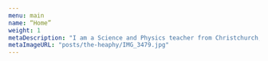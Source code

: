```yaml
---
menu: main
name: “Home”
weight: 1
metaDescription: "I am a Science and Physics teacher from Christchurch, New Zealand who writes code in his spare time, but would really rather be outside doing almost any type of sport!"
metaImageURL: "posts/the-heaphy/IMG_3479.jpg"
---
```

